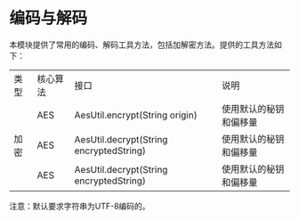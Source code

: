 # 编码与解码

本模块提供了常用的编码、解码工具方法，包括加解密方法。提供的工具方法如下：

<table>
    <tr>
        <td>类型</td>
        <td>核心算法</td>
        <td>接口</td>
        <td>说明</td>
    </tr>
    <tr>
        <td rowspan="3" >加密</td>
        <td >AES</td>
        <td >AesUtil.encrypt(String origin)</td>
        <td >使用默认的秘钥和偏移量</td>
    </tr>
    <tr>
        <td >AES</td>
        <td >AesUtil.decrypt(String encryptedString)</td>
        <td >使用默认的秘钥和偏移量</td>
    </tr>
    <tr>
        <td>AES</td>
        <td>AesUtil.decrypt(String encryptedString)</td>
        <td>使用默认的秘钥和偏移量</td>
    </tr>
</table>
 

注意：默认要求字符串为UTF-8编码的。
